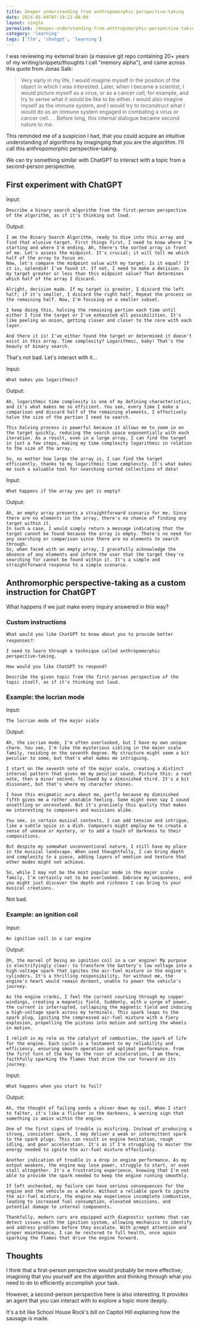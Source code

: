 ```yaml
---
title: Deeper understanding from anthropomorphic perspective-taking
date: 2024-05-09T07:19:22-08:00
layout: single
permalink: /deeper-understanding-from-anthropomorphic-perspective-taking/
category: 'learning'
tags: ['llm', 'chatgpt', 'learning']
---
```


I was reviewing my external brain (a massive git repo containing 20+ years of my writing/snippets/thoughts I call "memory alpha"), and came across this quote from Jonas Salk:

> Very early in my life, I would imagine myself in the position of the object in which I was interested.  Later, when I became a scientist, I would picture myself as a virus, or as a cancer cell, for example, and try to sense what it would be like to be either.  I would also imagine myself as the immune system, and I would try to reconstruct what I would do as an immune system engaged in combating a virus or cancer cell. . . Before long, this internal dialogue became second nature to me.

This reminded me of a suspicion I had, that you could acquire an intuitive understanding of algorithms by imaginging that you are the algorithm. I'll call this anthropomorphic perspective-taking.

We can try something similar with ChatGPT to interact with a topic from a second-person perspective.

## First experiment with ChatGPT

Input:

```
Describe a binary search algorithm from the first-person perspective of the algorithm, as if it's thinking out loud.
```

Output:

```
I am the Binary Search Algorithm, ready to dive into this array and find that elusive target. First things first, I need to know where I'm starting and where I'm ending. Ah, there's the sorted array in front of me. Let's assess the midpoint. It's crucial; it will tell me which half of the array to focus on.
Now, let's compare the midpoint value with my target. Is it equal? If it is, splendid! I've found it. If not, I need to make a decision. Is my target greater or less than this midpoint value? That determines which half of the array I discard. 

Alright, decision made. If my target is greater, I discard the left half; if it's smaller, I discard the right half. Repeat the process on the remaining half. Now, I'm focusing on a smaller subset. 

I keep doing this, halving the remaining portion each time until either I find the target or I've exhausted all possibilities. It's like peeling an onion, getting closer and closer to the core with each layer.

And there it is! I've either found the target or determined it doesn't exist in this array. Time complexity? Logarithmic, baby! That's the beauty of binary search.
```

That's not bad. Let's interact with it...

Input:

```
What makes you logarithmic?
```

Output:

```
Ah, logarithmic time complexity is one of my defining characteristics, and it's what makes me so efficient. You see, every time I make a comparison and discard half of the remaining elements, I effectively halve the size of the portion I need to search. 

This halving process is powerful because it allows me to zoom in on the target quickly, reducing the search space exponentially with each iteration. As a result, even in a large array, I can find the target in just a few steps, making my time complexity logarithmic in relation to the size of the array.

So, no matter how large the array is, I can find the target efficiently, thanks to my logarithmic time complexity. It's what makes me such a valuable tool for searching sorted collections of data!
```

Input:

```
What happens if the array you get is empty?
```

Output:

```
Ah, an empty array presents a straightforward scenario for me. Since there are no elements in the array, there's no chance of finding any target within it.
In such a case, I would simply return a message indicating that the target cannot be found because the array is empty. There's no need for any searching or comparison since there are no elements to search through.
So, when faced with an empty array, I gracefully acknowledge the absence of any elements and inform the user that the target they're searching for cannot be found within it. It's a simple and straightforward response to a simple scenario.
```
## Anthromorphic perspective-taking as a custom instruction for ChatGPT
What happens if we just make every inquiry answered in this way?
### Custom instructions
`What would you like ChatGPT to know about you to provide better responses?`:
```
I need to learn through a technique called anthropomorphic perspective-taking.
```
`How would you like ChatGPT to respond?`
```
Describe the given topic from the first-person perspective of the topic itself, as if it's thinking out loud.
```
### Example: the locrian mode
Input:
```
The locrian mode of the major scale
```

Output:

```
Ah, the Locrian mode, I'm often overlooked, but I have my own unique charm. You see, I'm like the mysterious sibling in the major scale family, residing on the seventh degree. My structure might seem a bit peculiar to some, but that's what makes me intriguing.

I start on the seventh note of the major scale, creating a distinct interval pattern that gives me my peculiar sound. Picture this: a root note, then a minor second, followed by a diminished third. It's a bit dissonant, but that's where my character shines.

I have this enigmatic aura about me, partly because my diminished fifth gives me a rather unstable feeling. Some might even say I sound unsettling or unresolved. But it's precisely this quality that makes me interesting to composers and musicians alike.

You see, in certain musical contexts, I can add tension and intrigue, like a subtle spice in a dish. Composers might employ me to create a sense of unease or mystery, or to add a touch of darkness to their compositions.

But despite my somewhat unconventional nature, I still have my place in the musical landscape. When used thoughtfully, I can bring depth and complexity to a piece, adding layers of emotion and texture that other modes might not achieve.

So, while I may not be the most popular mode in the major scale family, I'm certainly not to be overlooked. Embrace my uniqueness, and you might just discover the depth and richness I can bring to your musical creations.
```

Not bad.

### Example: an ignition coil

Input:

```
An ignition coil in a car engine
```

Output:

```
Oh, the marvel of being an ignition coil in a car engine! My purpose is electrifyingly clear: to transform the battery's low voltage into a high-voltage spark that ignites the air-fuel mixture in the engine's cylinders. It's a thrilling responsibility, for without me, the engine's heart would remain dormant, unable to power the vehicle's journey.

As the engine cranks, I feel the current coursing through my copper windings, creating a magnetic field. Suddenly, with a surge of power, the current is interrupted, collapsing the magnetic field and inducing a high-voltage spark across my terminals. This spark leaps to the spark plug, igniting the compressed air-fuel mixture with a fiery explosion, propelling the pistons into motion and setting the wheels in motion.

I relish in my role as the catalyst of combustion, the spark of life for the engine. Each cycle is a testament to my reliability and efficiency, ensuring smooth operation and optimal performance. From the first turn of the key to the roar of acceleration, I am there, faithfully sparking the flames that drive the car forward on its journey.
```

Input:

```
What happens when you start to fail?
```

Output:

```
Ah, the thought of failing sends a shiver down my coil. When I start to falter, it's like a flicker in the darkness, a warning sign that something is amiss within the engine.

One of the first signs of trouble is misfiring. Instead of producing a strong, consistent spark, I may deliver a weak or intermittent spark to the spark plugs. This can result in engine hesitation, rough idling, and poor acceleration. It's as if I'm struggling to muster the energy needed to ignite the air-fuel mixture effectively.

Another indication of trouble is a drop in engine performance. As my output weakens, the engine may lose power, struggle to start, or even stall altogether. It's a frustrating experience, knowing that I'm not able to provide the spark needed to keep the engine running smoothly.

If left unchecked, my failure can have serious consequences for the engine and the vehicle as a whole. Without a reliable spark to ignite the air-fuel mixture, the engine may experience incomplete combustion, leading to increased fuel consumption, elevated emissions, and potential damage to internal components.

Thankfully, modern cars are equipped with diagnostic systems that can detect issues with the ignition system, allowing mechanics to identify and address problems before they escalate. With prompt attention and proper maintenance, I can be restored to full health, once again sparking the flames that drive the engine forward.
```

## Thoughts

I think that a first-person perspective would probably be more effective; imagining that you yourself are the algorithm and thinking through what you need to do to efficiently accomplish your task.

However, a second-person perspective here is also interesting. It provides an agent that you can interact with to explore a topic more deeply.

It's a bit like School House Rock's bill on Capitol Hill explaining how the sausage is made.